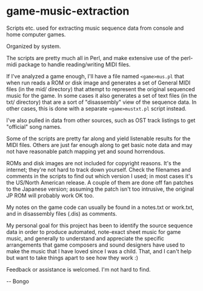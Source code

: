 # game-music-extraction
Scripts etc. used for extracting music sequence data from console and home computer games.

Organized by system.

The scripts are pretty much all in Perl, and make extensive use of the perl-midi package to handle
reading/writing MIDI files.

If I've analyzed a game enough, I'll have a file named `<game>mus.pl` that when run reads a ROM or disk image
and generates a set of General MIDI files (in the mid/ directory) that attempt to represent the original sequenced
music for the game.  In some cases it also generates a set of text files (in the txt/ directory) that are
a sort of "disassembly" view of the sequence data.  In other cases, this is done with a separate
`<game>mustxt.pl` script instead.

I've also pulled in data from other sources, such as OST track listings to get "official" song names.

Some of the scripts are pretty far along and yield listenable results for the MIDI files.  Others are just far
enough along to get basic note data and may not have reasonable patch mapping yet and sound horrendous.

ROMs and disk images are not included for copyright reasons.  It's the internet; they're not hard to track
down yourself.  Check the filenames and comments in the scripts to find out which version I used; in most cases
it's the US/North American release.  A couple of them are done off fan patches to the Japanese version; assuming
the patch isn't too intrusive, the original JP ROM will probably work OK too.

My notes on the game code can usually be found in a notes.txt or work.txt, and in disassembly files (.dis) as
comments.

My personal goal for this project has been to identify the source sequence data in order to produce automated,
note-exact sheet music for game music, and generally to understand and appreciate the specific arrangements
that game composers and sound designers have used to make the music that I have loved since I was a child.
That, and I can't help but want to take things apart to see how they work :)

Feedback or assistance is welcomed.  I'm not hard to find.

 -- Bongo
